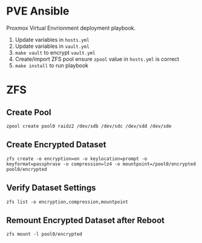 # PVE Ansible
Proxmox Virtual Envrionment deployment playbook.

1. Update variables in `hosts.yml`
2. Update variables in `vault.yml`
3. `make vault` to encrypt `vault.yml`
4. Create/import ZFS pool ensure `zpool` value in `hosts.yml` is correct
5. `make install` to run playbook

# ZFS
## Create Pool 
```
zpool create pool0 raidz2 /dev/sdb /dev/sdc /dev/sdd /dev/sde
```

## Create Encrypted Dataset
```
zfs create -o encryption=on -o keylocation=prompt -o keyformat=passphrase -o compression=lz4 -o mountpoint=/pool0/encrypted pool0/encrypted
```

## Verify Dataset Settings
```
zfs list -o encryption,compression,mountpoint
```

## Remount Encrypted Dataset after Reboot
```
zfs mount -l pool0/encrypted
```
